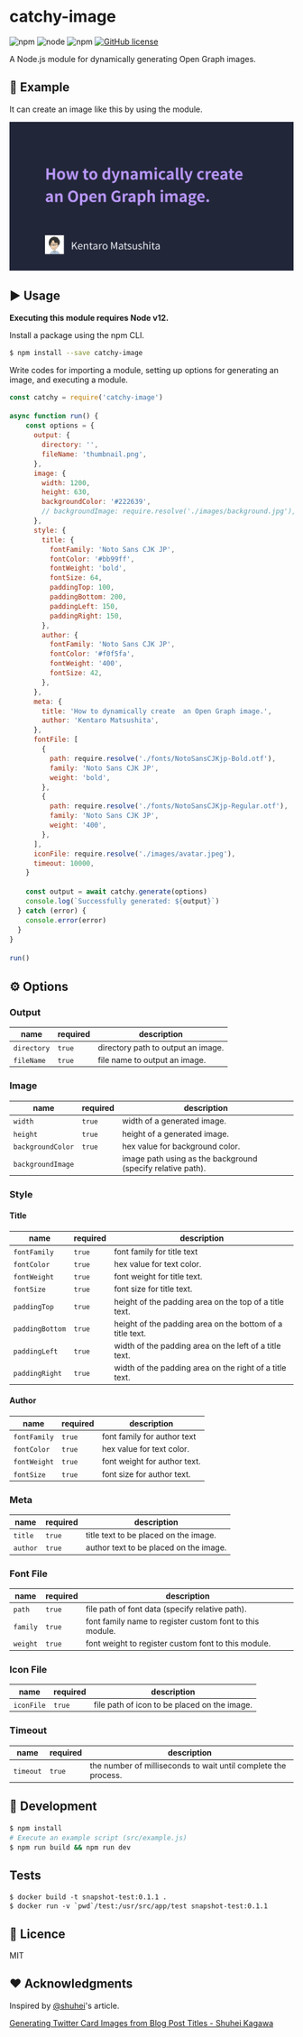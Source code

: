 # catchy-image
![npm](https://img.shields.io/npm/v/catchy-image)
![node](https://img.shields.io/node/v/catchy-image)
![npm](https://img.shields.io/npm/dt/catchy-image)
[![GitHub license](https://img.shields.io/github/license/kentaro-m/catchy-image)](https://github.com/kentaro-m/catchy-image/blob/master/LICENSE)

A Node.js module for dynamically generating Open Graph images.

## :art: Example
It can create an image like this by using the module.

![An Open Graph image](https://raw.githubusercontent.com/kentaro-m/catchy-image/master/thumbnail.png)

## :arrow_forward: Usage
**Executing this module requires Node v12.**

Install a package using the npm CLI.

```bash
$ npm install --save catchy-image
```

Write codes for importing a module, setting up options for generating an image, and executing a module.

```js
const catchy = require('catchy-image')

async function run() {
    const options = {
      output: {
        directory: '',
        fileName: 'thumbnail.png',
      },
      image: {
        width: 1200,
        height: 630,
        backgroundColor: '#222639',
        // backgroundImage: require.resolve('./images/background.jpg'),
      },
      style: {
        title: {
          fontFamily: 'Noto Sans CJK JP',
          fontColor: '#bb99ff',
          fontWeight: 'bold',
          fontSize: 64,
          paddingTop: 100,
          paddingBottom: 200,
          paddingLeft: 150,
          paddingRight: 150,
        },
        author: {
          fontFamily: 'Noto Sans CJK JP',
          fontColor: '#f0f5fa',
          fontWeight: '400',
          fontSize: 42,
        },
      },
      meta: {
        title: 'How to dynamically create  an Open Graph image.',
        author: 'Kentaro Matsushita',
      },
      fontFile: [
        {
          path: require.resolve('./fonts/NotoSansCJKjp-Bold.otf'),
          family: 'Noto Sans CJK JP',
          weight: 'bold',
        },
        {
          path: require.resolve('./fonts/NotoSansCJKjp-Regular.otf'),
          family: 'Noto Sans CJK JP',
          weight: '400',
        },
      ],
      iconFile: require.resolve('./images/avatar.jpeg'),
      timeout: 10000,
    }

    const output = await catchy.generate(options)
    console.log(`Successfully generated: ${output}`)
  } catch (error) {
    console.error(error)
  }
}

run()
```

## :gear: Options

### Output
| name                    | required | description                                                 |
|-------------------------|----------|-------------------------------------------------------------|
| `directory`      | `true`     | directory path to output an image.                          |
| `fileName`       | `true`     | file name to output an image.                               |

### Image


| name                    | required | description                                                 |
|-------------------------|----------|-------------------------------------------------------------|
| `width`           | `true`     | width of a generated image.                                 |
| `height`          | `true`     | height of a generated image.                                |
| `backgroundColor` | `true`     | hex value for background color.                             |
| `backgroundImage` |          | image path using as the background (specify relative path). |

### Style

#### Title
| name          | required | description                                               |
|---------------|----------|-----------------------------------------------------------|
| `fontFamily`    | `true`     | font family for title text                                |
| `fontColor`     | `true`     | hex value for text color.                                 |
| `fontWeight`    | `true`     | font weight for title text.                               |
| `fontSize`      | `true`     | font size for title text.                                 |
| `paddingTop`    | `true`     | height of the padding area on the top of a title text.    |
| `paddingBottom` | `true`     | height of the padding area on the bottom of a title text. |
| `paddingLeft`   | `true`     | width of the padding area on the left of a title text.    |
| `paddingRight`  | `true`     | width of the padding area on the right of a title text.   |

#### Author
| name       | required | description                  |
|------------|----------|------------------------------|
| `fontFamily` | `true`     | font family for author text  |
| `fontColor`  | `true`     | hex value for text color.    |
| `fontWeight` | `true`     | font weight for author text. |
| `fontSize`   | `true`     | font size for author text.   |

### Meta
| name   | required | description                            |
|--------|----------|----------------------------------------|
| `title`  | `true`     | title text to be placed on the image.  |
| `author` | `true`     | author text to be placed on the image. |

### Font File
| name   | required | description                                              |
|--------|----------|----------------------------------------------------------|
| `path`   | `true`     | file path of font data (specify relative path).          |
| `family` | `true`     | font family name to register custom font to this module. |
| `weight` | `true`     | font weight to register custom font to this module.      |

### Icon File
| name     | required | description                                  |
|----------|----------|----------------------------------------------|
| `iconFile` | `true`     | file path of icon to be placed on the image. |

### Timeout
| name    | required | description                                                    |
|---------|----------|----------------------------------------------------------------|
| `timeout` | `true`     | the number of milliseconds to wait until complete the process. |

## :construction_worker: Development
```bash
$ npm install
# Execute an example script (src/example.js)
$ npm run build && npm run dev
```

## Tests
```
$ docker build -t snapshot-test:0.1.1 .
$ docker run -v `pwd`/test:/usr/src/app/test snapshot-test:0.1.1
```

## :memo: Licence
MIT

## :heart: Acknowledgments
Inspired by [@shuhei](https://github.com/shuhei)'s article.

[Generating Twitter Card Images from Blog Post Titles - Shuhei Kagawa](https://shuheikagawa.com/blog/2019/10/13/generating-twitter-card-images/)